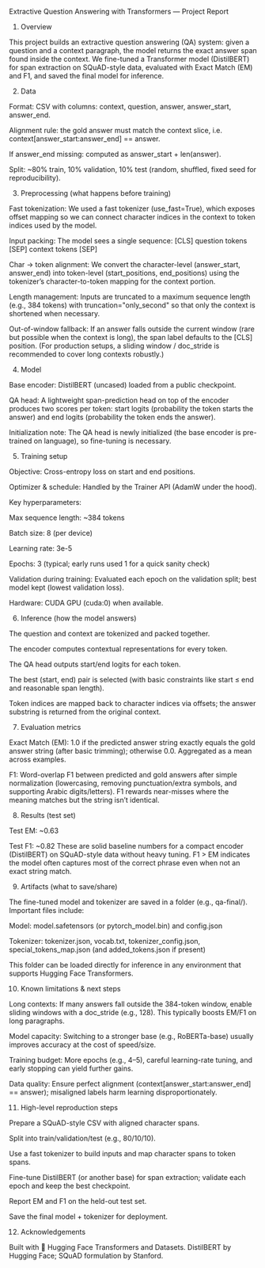 Extractive Question Answering with Transformers — Project Report
1) Overview

This project builds an extractive question answering (QA) system: given a question and a context paragraph, the model returns the exact answer span found inside the context. We fine-tuned a Transformer model (DistilBERT) for span extraction on SQuAD-style data, evaluated with Exact Match (EM) and F1, and saved the final model for inference.

2) Data

Format: CSV with columns: context, question, answer, answer_start, answer_end.

Alignment rule: the gold answer must match the context slice, i.e. context[answer_start:answer_end] == answer.

If answer_end missing: computed as answer_start + len(answer).

Split: ~80% train, 10% validation, 10% test (random, shuffled, fixed seed for reproducibility).

3) Preprocessing (what happens before training)

Fast tokenization: We used a fast tokenizer (use_fast=True), which exposes offset mapping so we can connect character indices in the context to token indices used by the model.

Input packing: The model sees a single sequence:
[CLS] question tokens [SEP] context tokens [SEP]

Char → token alignment:
We convert the character-level (answer_start, answer_end) into token-level (start_positions, end_positions) using the tokenizer’s character-to-token mapping for the context portion.

Length management: Inputs are truncated to a maximum sequence length (e.g., 384 tokens) with truncation="only_second" so that only the context is shortened when necessary.

Out-of-window fallback: If an answer falls outside the current window (rare but possible when the context is long), the span label defaults to the [CLS] position. (For production setups, a sliding window / doc_stride is recommended to cover long contexts robustly.)

4) Model

Base encoder: DistilBERT (uncased) loaded from a public checkpoint.

QA head: A lightweight span-prediction head on top of the encoder produces two scores per token:
start logits (probability the token starts the answer) and end logits (probability the token ends the answer).

Initialization note: The QA head is newly initialized (the base encoder is pre-trained on language), so fine-tuning is necessary.

5) Training setup

Objective: Cross-entropy loss on start and end positions.

Optimizer & schedule: Handled by the Trainer API (AdamW under the hood).

Key hyperparameters:

Max sequence length: ~384 tokens

Batch size: 8 (per device)

Learning rate: 3e-5

Epochs: 3 (typical; early runs used 1 for a quick sanity check)

Validation during training: Evaluated each epoch on the validation split; best model kept (lowest validation loss).

Hardware: CUDA GPU (cuda:0) when available.

6) Inference (how the model answers)

The question and context are tokenized and packed together.

The encoder computes contextual representations for every token.

The QA head outputs start/end logits for each token.

The best (start, end) pair is selected (with basic constraints like start ≤ end and reasonable span length).

Token indices are mapped back to character indices via offsets; the answer substring is returned from the original context.

7) Evaluation metrics

Exact Match (EM): 1.0 if the predicted answer string exactly equals the gold answer string (after basic trimming); otherwise 0.0. Aggregated as a mean across examples.

F1: Word-overlap F1 between predicted and gold answers after simple normalization (lowercasing, removing punctuation/extra symbols, and supporting Arabic digits/letters). F1 rewards near-misses where the meaning matches but the string isn’t identical.

8) Results (test set)

Test EM: ~0.63

Test F1: ~0.82
These are solid baseline numbers for a compact encoder (DistilBERT) on SQuAD-style data without heavy tuning. F1 > EM indicates the model often captures most of the correct phrase even when not an exact string match.

9) Artifacts (what to save/share)

The fine-tuned model and tokenizer are saved in a folder (e.g., qa-final/). Important files include:

Model: model.safetensors (or pytorch_model.bin) and config.json

Tokenizer: tokenizer.json, vocab.txt, tokenizer_config.json, special_tokens_map.json (and added_tokens.json if present)

This folder can be loaded directly for inference in any environment that supports Hugging Face Transformers.

10) Known limitations & next steps

Long contexts: If many answers fall outside the 384-token window, enable sliding windows with a doc_stride (e.g., 128). This typically boosts EM/F1 on long paragraphs.

Model capacity: Switching to a stronger base (e.g., RoBERTa-base) usually improves accuracy at the cost of speed/size.

Training budget: More epochs (e.g., 4–5), careful learning-rate tuning, and early stopping can yield further gains.

Data quality: Ensure perfect alignment (context[answer_start:answer_end] == answer); misaligned labels harm learning disproportionately.

11) High-level reproduction steps

Prepare a SQuAD-style CSV with aligned character spans.

Split into train/validation/test (e.g., 80/10/10).

Use a fast tokenizer to build inputs and map character spans to token spans.

Fine-tune DistilBERT (or another base) for span extraction; validate each epoch and keep the best checkpoint.

Report EM and F1 on the held-out test set.

Save the final model + tokenizer for deployment.

12) Acknowledgements

Built with 🤗 Hugging Face Transformers and Datasets. DistilBERT by Hugging Face; SQuAD formulation by Stanford.
